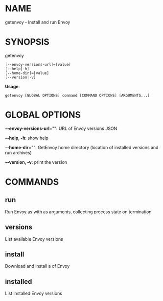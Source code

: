 # NAME

getenvoy - Install and run Envoy

# SYNOPSIS

getenvoy

```
[--envoy-versions-url]=[value]
[--help|-h]
[--home-dir]=[value]
[--version|-v]
```

**Usage**:

```
getenvoy [GLOBAL OPTIONS] command [COMMAND OPTIONS] [ARGUMENTS...]
```

# GLOBAL OPTIONS

**--envoy-versions-url**="": URL of Envoy versions JSON

**--help, -h**: show help

**--home-dir**="": GetEnvoy home directory (location of installed versions and run archives)

**--version, -v**: print the version


# COMMANDS

## run

Run Envoy as <version> with <args> as arguments, collecting process state on termination

## versions

List available Envoy versions

## install

Download and install a <version> of Envoy

## installed

List installed Envoy versions

